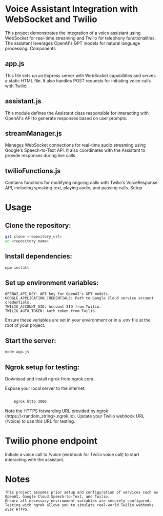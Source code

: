 # Voice Assistant Integration with WebSocket and Twilio

This project demonstrates the integration of a voice assistant using WebSocket for real-time streaming and Twilio for telephony functionalities. The assistant leverages OpenAI's GPT models for natural language processing.
Components
## app.js

This file sets up an Express server with WebSocket capabilities and serves a static HTML file. It also handles POST requests for initiating voice calls with Twilio.

## assistant.js

This module defines the Assistant class responsible for interacting with OpenAI's API to generate responses based on user prompts.

## streamManager.js

Manages WebSocket connections for real-time audio streaming using Google's Speech-to-Text API. It also coordinates with the Assistant to provide responses during live calls.

## twilioFunctions.js

Contains functions for modifying ongoing calls with Twilio's VoiceResponse API, including speaking text, playing audio, and pausing calls.
Setup

# Usage

## Clone the repository:

``` bash
git clone <repository_url>
cd <repository_name>
```

## Install dependencies:

``` bash
npm install
```

## Set up environment variables:

```
OPENAI_API_KEY: API key for OpenAI's GPT models.
GOOGLE_APPLICATION_CREDENTIALS: Path to Google Cloud service account credentials.
TWILIO_ACCOUNT_SID: Account SID from Twilio.
TWILIO_AUTH_TOKEN: Auth token from Twilio.
```

Ensure these variables are set in your environment or in a .env file at the root of your project.

## Start the server:

``` bash
node app.js
```

## Ngrok setup for testing:

Download and install ngrok from ngrok.com.

Expose your local server to the internet:

``` bash

    ngrok http 3000
```

Note the HTTPS forwarding URL provided by ngrok (https://<random_string>.ngrok.io). Update your Twilio webhook URL (/voice) to use this URL for testing.

# Twilio phone endpoint

Initiate a voice call to <ngrokUrl>/voice (webhook for Twilio voice call) to start interacting with the assistant.

# Notes

    This project assumes prior setup and configuration of services such as OpenAI, Google Cloud Speech-to-Text, and Twilio.
    Ensure all necessary environment variables are securely configured.
    Testing with ngrok allows you to simulate real-world Twilio webhooks over HTTPS.